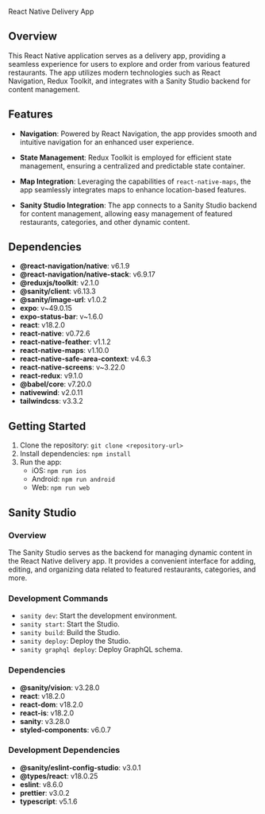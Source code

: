  React Native Delivery App

## Overview

This React Native application serves as a delivery app, providing a seamless experience for users to explore and order from various featured restaurants. The app utilizes modern technologies such as React Navigation, Redux Toolkit, and integrates with a Sanity Studio backend for content management.

## Features

- **Navigation**: Powered by React Navigation, the app provides smooth and intuitive navigation for an enhanced user experience.

- **State Management**: Redux Toolkit is employed for efficient state management, ensuring a centralized and predictable state container.

- **Map Integration**: Leveraging the capabilities of `react-native-maps`, the app seamlessly integrates maps to enhance location-based features.

- **Sanity Studio Integration**: The app connects to a Sanity Studio backend for content management, allowing easy management of featured restaurants, categories, and other dynamic content.

## Dependencies

- **@react-navigation/native**: v6.1.9
- **@react-navigation/native-stack**: v6.9.17
- **@reduxjs/toolkit**: v2.1.0
- **@sanity/client**: v6.13.3
- **@sanity/image-url**: v1.0.2
- **expo**: v~49.0.15
- **expo-status-bar**: v~1.6.0
- **react**: v18.2.0
- **react-native**: v0.72.6
- **react-native-feather**: v1.1.2
- **react-native-maps**: v1.10.0
- **react-native-safe-area-context**: v4.6.3
- **react-native-screens**: v~3.22.0
- **react-redux**: v9.1.0
- **@babel/core**: v7.20.0
- **nativewind**: v2.0.11
- **tailwindcss**: v3.3.2

## Getting Started

1. Clone the repository: `git clone <repository-url>`
2. Install dependencies: `npm install`
3. Run the app:
   - iOS: `npm run ios`
   - Android: `npm run android`
   - Web: `npm run web`

## Sanity Studio

### Overview

The Sanity Studio serves as the backend for managing dynamic content in the React Native delivery app. It provides a convenient interface for adding, editing, and organizing data related to featured restaurants, categories, and more.

### Development Commands

- `sanity dev`: Start the development environment.
- `sanity start`: Start the Studio.
- `sanity build`: Build the Studio.
- `sanity deploy`: Deploy the Studio.
- `sanity graphql deploy`: Deploy GraphQL schema.

### Dependencies

- **@sanity/vision**: v3.28.0
- **react**: v18.2.0
- **react-dom**: v18.2.0
- **react-is**: v18.2.0
- **sanity**: v3.28.0
- **styled-components**: v6.0.7

### Development Dependencies

- **@sanity/eslint-config-studio**: v3.0.1
- **@types/react**: v18.0.25
- **eslint**: v8.6.0
- **prettier**: v3.0.2
- **typescript**: v5.1.6
